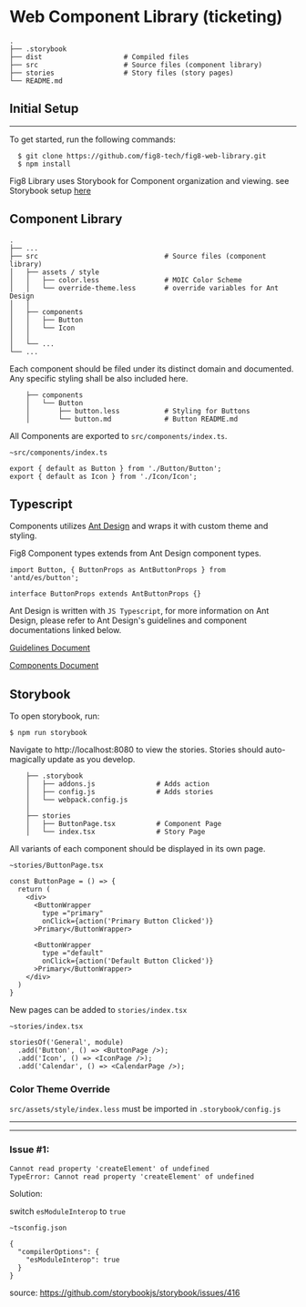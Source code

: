 # Web Component Library (ticketing)


<!-- ## Install
```
npm install fig8-web-library
```
```
yarn add fig8-web-library
```
## Usage
---
```
import { Button } from 'fig8-web-library';

const App = () => {
  return (
    <>
      <Button type="primary" >Click Me<Button/>
    </>
  )
};
```

Each component will have it's own documentation.  -->


```
.
├── .storybook
├── dist                    # Compiled files
├── src                     # Source files (component library)
├── stories                 # Story files (story pages)
└── README.md
```

## Initial Setup
---

To get started, run the following commands: 
  ```
    $ git clone https://github.com/fig8-tech/fig8-web-library.git
    $ npm install
  ```

Fig8 Library uses Storybook for Component organization and viewing.
see Storybook setup [here](#Storybook)

## Component Library

```
.
├── ...
├── src                               # Source files (component library)
│   ├── assets / style
│   │   ├── color.less                # MOIC Color Scheme
│   │   └── override-theme.less       # override variables for Ant Design
│   │
│   ├── components
│   │   ├── Button
│   │   └── Icon                    
│   │   
│   └── ...
└── ...
```

Each component should be filed under its distinct domain and documented. Any specific styling shall be also included here. 
```
    ├── components
    │   └── Button
    │       ├── button.less           # Styling for Buttons
    │       └── button.md             # Button README.md
```

All Components are exported to `src/components/index.ts`. 
```
~src/components/index.ts

export { default as Button } from './Button/Button';
export { default as Icon } from './Icon/Icon';
```

## Typescript

Components utilizes [Ant Design](https://ant.design/) and wraps it with custom theme and styling. 

Fig8 Component types extends from Ant Design component types. 

```
import Button, { ButtonProps as AntButtonProps } from 'antd/es/button';

interface ButtonProps extends AntButtonProps {}
```

Ant Design is written with `JS Typescript`, for more information on Ant Design, please refer to Ant Design's guidelines and component documentations linked below. 

[Guidelines Document](https://ant.design/docs/spec/introduce)

[Components Document](https://ant.design/docs/react/introduce)

## Storybook

To open storybook, run: 

```
$ npm run storybook
```

Navigate to  http://localhost:8080 to view the stories. Stories should auto-magically update as you develop.

```
    ├── .storybook
    │   ├── addons.js               # Adds action
    │   ├── config.js               # Adds stories
    │   └── webpack.config.js       
    │    
    ├── stories
    │   ├── ButtonPage.tsx          # Component Page
    │   └── index.tsx               # Story Page
```

All variants of each component should be displayed in its own page. 
```
~stories/ButtonPage.tsx

const ButtonPage = () => {
  return (
    <div>
      <ButtonWrapper 
        type ="primary" 
        onClick={action('Primary Button Clicked')}
      >Primary</ButtonWrapper>

      <ButtonWrapper 
        type ="default" 
        onClick={action('Default Button Clicked')}
      >Primary</ButtonWrapper>
    </div>
  )
}
```

New pages can be added to `stories/index.tsx` 

```
~stories/index.tsx

storiesOf('General', module)
  .add('Button', () => <ButtonPage />);
  .add('Icon', () => <IconPage />);
  .add('Calendar', () => <CalendarPage />);
```

### Color Theme Override 

`src/assets/style/index.less` must be imported in `.storybook/config.js`

---
---

### Issue #1: 
```
Cannot read property 'createElement' of undefined
TypeError: Cannot read property 'createElement' of undefined
```
Solution: 

switch `esModuleInterop` to `true`
```
~tsconfig.json

{
  "compilerOptions": {
    "esModuleInterop": true
  }
}
```

source: https://github.com/storybookjs/storybook/issues/416